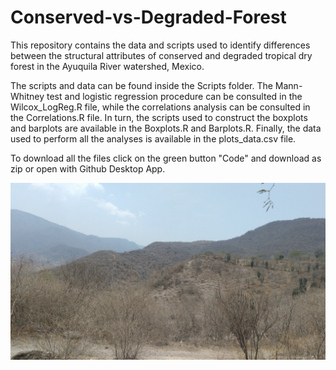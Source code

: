 # Conserved-vs-Degraded-Forest

This repository contains the data and scripts used to identify differences between the structural attributes of conserved and degraded tropical dry forest in the Ayuquila River watershed, Mexico. 

The scripts and data can be found inside the Scripts folder. The Mann-Whitney test and logistic regression procedure can be consulted in the Wilcox_LogReg.R file, while the correlations analysis can be consulted in the Correlations.R file. In turn, the scripts used to construct the boxplots and barplots are available in the Boxplots.R and Barplots.R. Finally, the data used to perform all the analyses is available in the plots_data.csv file.

To download all the files click on the green button "Code" and download as zip or open with Github Desktop App.

![Ayuquila forest](/Img/Ayuquila.jpg?raw=true "Picture of Ayuquila tropical dry forest")

